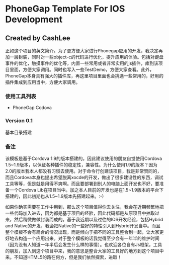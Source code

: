 <h1>PhoneGap Template For IOS Development</h1>
<h2>Created by CashLee</h2>

<p>正如这个项目的英文简介。为了更方便大家进行Phonegap应用的开发，我决定再加一层封装，同时对一些object-c的代码进行优化，提升应用的体验。包括对键盘事件的优化，触摸事件的优化等，内置一些常用或者非常实用的js插件，库到该项目里面，方便大家调用。同时也写入一些TestDemo，方便大家查看。此外，PhoneGap本身具有强大的插件库，再这里项目里面也会挑选一些常用的，好用的插件集成到应用当中，方便大家调用。</p>

<h3>使用工具列表</h3>
<ul>
  <li>PhoneGap Codova</li>
</ul>

<h3>Version 0.1</h3>
<p>基本目录搭建</p>

<h3>备注</h3>
<p>该模板是基于Cordova 1.9的版本搭建的，因此建议使用的朋友自觉使用Cordova 1.5~1.9版本，以保证各种插件的稳定性，兼容性。为什么使用1.9的版本？因为2.0的版本我本人都没有习惯去使用。对于命令行创建该项目，我是非常赞同的，而且Cordova本身也提出希望脱离xocde的开发，做出了很多建设性的东西，调试工具等等，但是就是用得不爽啊。而且要部署到别人的电脑上面开发也不好，要准备一个Cordova Lib在项目当中。加之本人目前的开发也是在1.5~1.9版本的平台下搭建的，因此初期也从1.5~1.9版本先搭建起来。:-)</p>

<p>如果你确实需要在工作中用到，那么这个项目值得你去关注，我会在近期频繁地把一些代码加入进去，因为都是基于项目的经验，因此代码都是从原项目中抽取过来，然后稍微做做封装而成的。基于我近期以及过往的IOS开发经验，包括Hybrid and Native的开发，我会把Native的一些好的特性引入到Hybrid开发当中。而且整个模板不会有耦合的情况出现，而是倾向于把不同的工具整合到一起，让大家更好地去构造一个应用出来。对于整个模板的话我觉得至少会有一年半的维护时间（因为没有人知道一年半后会发生什么样的事情）。也欢迎各位自有Js框架，工具的朋友，加入到这个项目中来，我的意思是整合大家的工具好的地方到这个项目中来。不知道HTML5的路在何方，但是我们依然探索，进取！</p>

